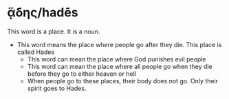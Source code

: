 # ᾅδης/hadēs
This word is a place. It is a noun.
* This word means the place where people go after they die. This place is called Hades
    * This word can mean the place where God punishes evil people
    * This word can mean the place where all people go when they die before they go to either heaven or hell
    * When people go to these places, their body does not go. Only their spirit goes to Hades.

